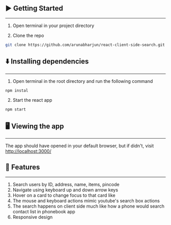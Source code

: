 ## ▶️ Getting Started

---

1. Open terminal in your project directory

2. Clone the repo

```bash
git clone https://github.com/arunabharjun/react-client-side-search.git
```

## ⬇️ Installing dependencies

---

1. Open terminal in the root directory and run the following command

```bash
npm instal
```

2. Start the react app

```bash
npm start
```

## 🖥 Viewing the app

---

The app should have opened in your default browser, but if didn't, visit [http://localhost:3000/](http://localhost:3000/)

## 🌟 Features

---

1. Search users by ID, address, name, items, pincode
2. Navigate using keyboard up and down arrow keys
3. Hover on a card to change focus to that card like
4. The mouse and keyboard actions mimic youtube's search box actions
5. The search happens on client side much like how a phone would search contact list in phonebook app
6. Responsive design